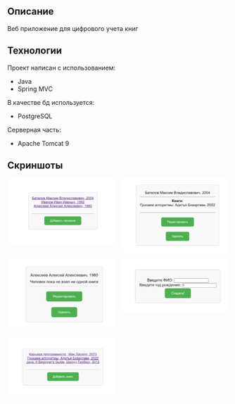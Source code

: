 ## Описание
Веб приложение для цифрового учета книг


## Технологии

Проект написан с использованием:

- Java
- Spring MVC

В качестве бд используется: 

- PostgreSQL

Серверная часть:

- Apache Tomcat 9
## Скриншоты

<div style="display: flex; flex-wrap: wrap; justify-content: space-between;">
    <div style="flex: 0 0 48%; margin-bottom: 10px;">
        <img src="/src/main/resources/images/1%20скрин%20библиотеки.jpg" alt="Скриншот 1" style="width: 100%;">
    </div>
    <div style="flex: 0 0 48%; margin-bottom: 10px;">
        <img src="/src/main/resources/images/2%20скрин%20библиотеки.jpg" alt="Скриншот 2" style="width: 100%;">
    </div>
    <div style="flex: 0 0 48%; margin-bottom: 10px;">
        <img src="/src/main/resources/images/3%20скрин%20библиотеки.jpg" alt="Скриншот 3" style="width: 100%;">
    </div>
    <div style="flex: 0 0 48%; margin-bottom: 10px;">
        <img src="/src/main/resources/images/4%20скрин%20библиотеки.jpg" alt="Скриншот 4" style="width: 100%;">
    </div>
    <div style="flex: 0 0 48%; margin-bottom: 10px;">
        <img src="/src/main/resources/images/5%20скрин%20библиотеки.jpg" alt="Скриншот 5" style="width: 100%;">
    </div>
</div>
